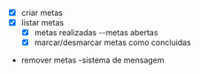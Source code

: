 - [x] criar metas
- [x] listar metas
  -[x] metas realizadas
  --metas abertas
  -[x] marcar/desmarcar metas como concluidas
- remover metas
  -sistema de mensagem
